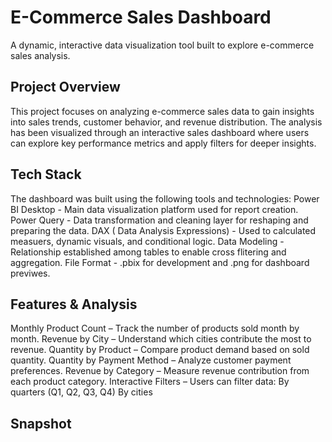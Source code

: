 # E-Commerce Sales Dashboard
A dynamic, interactive data visualization tool built to explore e-commerce sales analysis.

## Project Overview
This project focuses on analyzing e-commerce sales data to gain insights into sales trends, customer behavior, and revenue distribution.
The analysis has been visualized through an interactive sales dashboard where users can explore key performance metrics and apply filters for deeper insights.

## Tech Stack
The dashboard was built using the following tools and technologies:
Power BI Desktop - Main data visualization platform used for report creation.
Power Query - Data transformation and cleaning layer for reshaping and preparing the data.
DAX ( Data Analysis Expressions) - Used to calculated measuers, dynamic visuals, and conditional logic.
Data Modeling - Relationship established among tables to enable cross flitering and aggregation.
File Format - .pbix for development and .png for dashboard previwes.

## Features & Analysis 
Monthly Product Count – Track the number of products sold month by month.
Revenue by City – Understand which cities contribute the most to revenue.
Quantity by Product – Compare product demand based on sold quantity.
Quantity by Payment Method – Analyze customer payment preferences.
Revenue by Category – Measure revenue contribution from each product category.
Interactive Filters – Users can filter data:
By quarters (Q1, Q2, Q3, Q4)
By cities

## Snapshot
